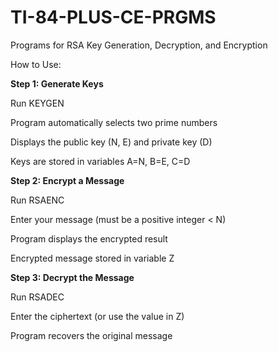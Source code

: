 # TI-84-PLUS-CE-PRGMS
Programs for RSA Key Generation, Decryption, and Encryption

How to Use:

**Step 1: Generate Keys**

Run KEYGEN

Program automatically selects two prime numbers

Displays the public key (N, E) and private key (D)

Keys are stored in variables A=N, B=E, C=D


**Step 2: Encrypt a Message**

Run RSAENC

Enter your message (must be a positive integer < N)

Program displays the encrypted result

Encrypted message stored in variable Z


**Step 3: Decrypt the Message**

Run RSADEC

Enter the ciphertext (or use the value in Z)

Program recovers the original message
